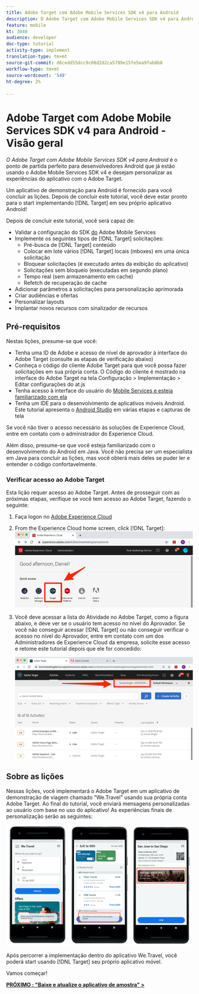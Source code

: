 ```yaml
---
title: Adobe Target com Adobe Mobile Services SDK v4 para Android
description: O Adobe Target com Adobe Mobile Services SDK v4 para Android é o ponto de partida perfeito para desenvolvedores do Android que já estão usando o Adobe Mobile Services SDK v4 e desejam personalizar as experiências do aplicativo com o Adobe Target.
feature: mobile
kt: 3040
audience: developer
doc-type: tutorial
activity-type: implement
translation-type: tm+mt
source-git-commit: d6cedd55dcc9c08d2d2ca5709e15fe5ea9fab8b8
workflow-type: tm+mt
source-wordcount: '549'
ht-degree: 2%

---
```



# Adobe Target com Adobe Mobile Services SDK v4 para Android - Visão geral

_O Adobe Target com Adobe Mobile Services SDK v4 para Android_ é o ponto de partida perfeito para desenvolvedores Android que já estão usando o Adobe Mobile Services SDK v4 e desejam personalizar as experiências do aplicativo com o Adobe Target.

Um aplicativo de demonstração para Android é fornecido para você concluir as lições. Depois de concluir este tutorial, você deve estar pronto para o start implementando [!DNL Target] em seu próprio aplicativo Android!

Depois de concluir este tutorial, você será capaz de:

* Validar a configuração do SDK [do](https://docs.adobe.com/content/help/en/mobile-services/android/getting-started-android/requirements.html) Adobe Mobile Services
* Implemente os seguintes tipos de [!DNL Target] solicitações:
   * Pré-busca de [!DNL Target] conteúdo
   * Colocar em lote vários [!DNL Target] locais (mboxes) em uma única solicitação
   * Bloquear solicitações (é executado antes da exibição do aplicativo)
   * Solicitações sem bloqueio (executadas em segundo plano)
   * Tempo real (sem armazenamento em cache)
   * Refetch de recuperação de cache
* Adicionar parâmetros a solicitações para personalização aprimorada
* Criar audiências e ofertas
* Personalizar layouts
* Implantar novos recursos com sinalizador de recursos

## Pré-requisitos

Nestas lições, presume-se que você:

* Tenha uma ID de Adobe e acesso de nível de aprovador à interface do Adobe Target (consulte as etapas de verificação abaixo)
* Conheça o código do cliente Adobe Target para que você possa fazer solicitações em sua própria conta. O Código do cliente é mostrado na interface do Adobe Target na tela Configuração > Implementação > Editar configurações do at.js
* Tenha acesso à interface do usuário do [Mobile Services e esteja familiarizado com ela](https://mobilemarketing.adobe.com)
* Tenha um IDE para o desenvolvimento de aplicativos móveis Android. Este tutorial apresenta o [Android Studio](https://developer.android.com/studio/install) em várias etapas e capturas de tela

Se você não tiver o acesso necessário às soluções de Experience Cloud, entre em contato com o administrador do Experience Cloud.

Além disso, presume-se que você esteja familiarizado com o desenvolvimento do Android em Java. Você não precisa ser um especialista em Java para concluir as lições, mas você obterá mais deles se puder ler e entender o código confortavelmente.

### Verificar acesso ao Adobe Target

Esta lição requer acesso ao Adobe Target. Antes de prosseguir com as próximas etapas, verifique se você tem acesso ao Adobe Target, fazendo o seguinte:

1. Faça logon no [Adobe Experience Cloud](https://experience.adobe.com/)
1. From the Experience Cloud home screen, click [!DNL Target]:
   ![Tela inicial Experience Cloud](assets/aec_homeScreen_clickTarget.png)
1. Você deve acessar a lista do Atividade no Adobe Target, como a figura abaixo, e deve ver se o usuário tem acesso no nível do Aprovador. Se você não conseguir acessar [!DNL Target] ou não conseguir verificar o acesso no nível do Aprovador, entre em contato com um dos Administradores de Experience Cloud da empresa, solicite esse acesso e retome este tutorial depois que ele for concedido:

   ![UI Adobe](assets/targetUI_approver.png)

## Sobre as lições

Nessas lições, você implementará o Adobe Target em um aplicativo de demonstração de viagem chamado &quot;We.Travel&quot; usando sua própria conta Adobe Target. Ao final do tutorial, você enviará mensagens personalizadas ao usuário com base no uso do aplicativo! As experiências finais de personalização serão as seguintes:

![Final do aplicativo We.Travel](assets/overview_final_result.jpg)

Após percorrer a implementação dentro do aplicativo We.Travel, você poderá start usando [!DNL Target] seu próprio aplicativo móvel.

Vamos começar!

**[PRÓXIMO : &quot;Baixe e atualize o aplicativo de amostra&quot; >](download-and-update-the-sample-app.md)**
